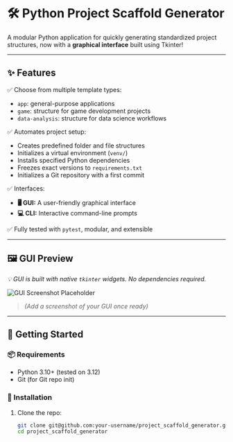# 🛠 Python Project Scaffold Generator

A modular Python application for quickly generating standardized project structures, now with a **graphical interface** built using Tkinter!

---

## ✨ Features

✅ Choose from multiple template types:

- `app`: general-purpose applications
- `game`: structure for game development projects
- `data-analysis`: structure for data science workflows

✅ Automates project setup:

- Creates predefined folder and file structures
- Initializes a virtual environment (`venv/`)
- Installs specified Python dependencies
- Freezes exact versions to `requirements.txt`
- Initializes a Git repository with a first commit

✅ Interfaces:

- **🖥 GUI:** A user-friendly graphical interface
- **💻 CLI:** Interactive command-line prompts

✅ Fully tested with `pytest`, modular, and extensible

---

## 🖼 GUI Preview

_💡 GUI is built with native `tkinter` widgets. No dependencies required._

![GUI Screenshot Placeholder](#)

> _(Add a screenshot of your GUI once ready)_

---

## 🚀 Getting Started

### 📦 Requirements

- Python 3.10+ (tested on 3.12)
- Git (for Git repo init)

### 🔧 Installation

1. Clone the repo:
   ```bash
   git clone git@github.com:your-username/project_scaffold_generator.git
   cd project_scaffold_generator
   ```

